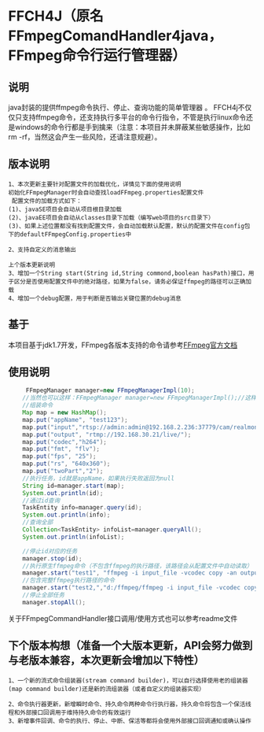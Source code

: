 ﻿# FFCH4J（原名FFmpegComandHandler4java，FFmpeg命令行运行管理器） 
 ## 说明
 java封装的提供ffmpeg命令执行、停止、查询功能的简单管理器 。
 FFCH4j不仅仅只支持ffmpeg命令，还支持执行多平台的命令行指令，不管是执行linux命令还是windows的命令行都是手到擒来（注意：本项目并未屏蔽某些敏感操作，比如rm -rf，当然这会产生一些风险，还请注意规避）。
 ## 版本说明 
 	1、本次更新主要针对配置文件的加载优化，详情见下面的使用说明
	初始化FFmpegManager时会自动查找loadFFmpeg.properties配置文件
	 配置文件的加载方式如下：
	(1)、javaSE项目会自动从项目根目录加载
	(2)、javaEE项目会自动从classes目录下加载（编写web项目的src目录下）
	(3)、如果上述位置都没有找到配置文件，会自动加载默认配置，默认的配置文件在config包下的defaultFFmpegConfig.properties中

 	2、支持自定义的消息输出
	
	上个版本更新说明
 	3、增加一个String start(String id,String commond,boolean hasPath)接口，用于区分是否使用配置文件中的绝对路径，如果为false，请务必保证ffmpeg的路径可以正确加载
 	4、增加一个debug配置，用于判断是否输出关键位置的debug消息
 ## 基于
 本项目基于jdk1.7开发，FFmpeg各版本支持的命令请参考[FFmpeg官方文档](http://ffmpeg.org/ffmpeg.html)<br />
 ## 使用说明 
```Java 
	 FFmpegManager manager=new FFmpegManagerImpl(10);
	//当然也可以这样：FFmpegManager manager=new FFmpegManagerImpl();//这样会从配置文件中读取size的值作为初始化参数
	//组装命令
	Map map = new HashMap();
	map.put("appName", "test123");
	map.put("input","rtsp://admin:admin@192.168.2.236:37779/cam/realmonitor?channel=1&subtype=0");
	map.put("output", "rtmp://192.168.30.21/live/");
	map.put("codec","h264");
	map.put("fmt", "flv");
	map.put("fps", "25");
	map.put("rs", "640x360");
	map.put("twoPart","2");
	//执行任务，id就是appName，如果执行失败返回为null
	String id=manager.start(map);
	System.out.println(id);
	//通过id查询
	TaskEntity info=manager.query(id);
	System.out.println(info);
	//查询全部
	Collection<TaskEntity> infoList=manager.queryAll();
	System.out.println(infoList);

	//停止id对应的任务
	manager.stop(id);
	//执行原生ffmpeg命令（不包含ffmpeg的执行路径，该路径会从配置文件中自动读取）
	manager.start("test1", "ffmpeg -i input_file -vcodec copy -an output_file_video");
	//包含完整ffmpeg执行路径的命令
	manager.start("test2,","d:/ffmpeg/ffmpeg -i input_file -vcodec copy -an output_file_video",true);
	//停止全部任务
	manager.stopAll();
```
关于FFmpegCommandHandler接口调用/使用方式也可以参考readme文件

 ## 下个版本构想（准备一个大版本更新，API会努力做到与老版本兼容，本次更新会增加以下特性）
	1、一个新的流式命令组装器(stream command builder)，可以自行选择使用老的组装器(map command builder)还是新的流组装器（或者自定义的组装器实现）
	
	2、命令执行器更新，新增瞬时命令、持久命令两种命令行执行器，持久命令将包含一个保活线程和外部接口回调用于维持持久命令的有效运行
	3、新增事件回调、命令的执行、停止、中断、保活等都将会使用外部接口回调通知或确认操作
